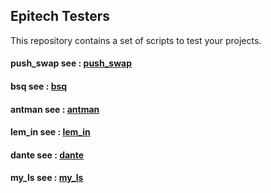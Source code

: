 ## Epitech Testers

This repository contains a set of scripts to test your projects.

#### push_swap see : [push_swap](pushswap/README.md)
#### bsq see : [bsq](bsq/README.md)
#### antman see : [antman](antman/README.md)
#### lem_in see : [lem_in](lem_in/README.md)
#### dante see : [dante](dante/README.md)
#### my_ls see : [my_ls](my_ls/README.md)